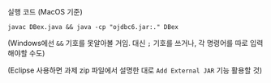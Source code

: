 실행 코드 (MacOS 기준)

```
javac DBex.java && java -cp "ojdbc6.jar:." DBex
```

(Windows에선 `&&` 기호를 못알아볼 거임. 대신 `;` 기호를 쓰거나, 각 명령어를 따로 입력해야할 수도)

(Eclipse 사용하면 과제 zip 파일에서 설명한 대로 `Add External JAR` 기능 활용할 것)
